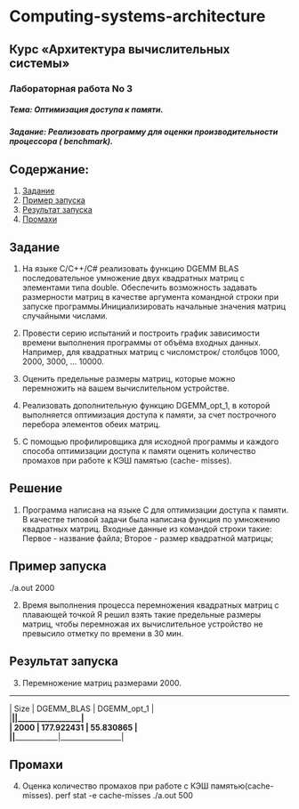 # Computing-systems-architecture

## Курс «Архитектура вычислительных системы»

### Лабораторная работа No 3

##### Тема: Оптимизация доступа к памяти.

##### Задание: Реализовать программу для оценки производительности процессора ( benchmark).

## Содержание:

1. [Задание](#Задание)
2. [Пример запуска](#Пример-запуска)
3. [Результат запуска](#Результат-запуска)
4. [Промахи](#Промахи)

## 
## Задание

1. На языке С/С++/C# реализовать функцию DGEMM BLAS последовательное умножение двух квадратных матриц с элементами типа double. Обеспечить возможность задавать       размерности матриц в качестве аргумента командной строки при запуске программы.Инициализировать начальные значения матриц случайными числами. 
   
2. Провести серию испытаний и построить график зависимости времени выполнения программы от объёма входных данных. Например, для квадратных матриц с числомстрок/      столбцов 1000, 2000, 3000, … 10000. 
   
3. Оценить предельные размеры матриц, которые можно перемножить на вашем вычислительном устройстве. 
   
4. Реализовать дополнительную функцию DGEMM_opt_1, в которой выполняется оптимизация доступа к памяти, за счет построчного перебора элементов обеих матриц.
  
5. С помощью профилировщика для исходной программы и каждого способа оптимизации доступа к памяти оценить количество промахов при работе к КЭШ памятью (cache-        misses). 

## Решение

1. Программа написана на языке C для оптимизации доступа к памяти. В качестве типовой задачи была написана функция по умножению квадратных матриц.
  Входные данные из командой строки такие:
  Первое - название файла;
  Второе - размер квадратной матрицы;

## Пример запуска
   ./a.out 2000

2. Время выполнения процесса перемножения квадратных матриц с плавающей точкой
    Я решил взять такие предельные размеры матриц, чтобы перемножая их вычислительное устройство не превысило отметку по времени в 30 мин.

## Результат запуска

3. Перемножение матриц размерами 2000.
  _______________________________________________                                                                                                                   
  |   Size   |   DGEMM_BLAS   |   DGEMM_opt_1   |                                                                                                                   
  |__________|________________|_________________|                                                                                                                   
  |   2000   |   177.922431   |     55.830865   |                                                                                                                   
  |__________|________________|_________________|                                                                                                                   

## Промахи

4. Оценка количество промахов при работе с КЭШ памятью(cache-misses).
      perf stat -e cache-misses ./a.out 500
